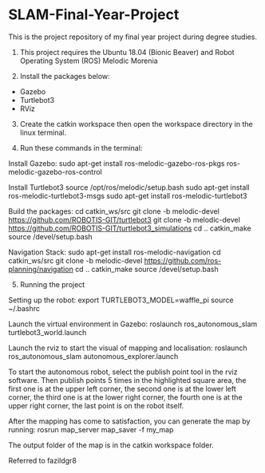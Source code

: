 # SLAM-Final-Year-Project
This is the project repository of my final year project during degree studies.

1. This project requires the Ubuntu 18.04 (Bionic Beaver) and Robot Operating System (ROS) Melodic Morenia

2. Install the packages below:
- Gazebo
- Turtlebot3
- RViz

3. Create the catkin workspace then open the workspace directory in the linux terminal.

4. Run these commands in the terminal: 

Install Gazebo:
sudo apt-get install ros-melodic-gazebo-ros-pkgs ros-melodic-gazebo-ros-control

Install Turtlebot3
source /opt/ros/melodic/setup.bash
sudo apt-get install ros-melodic-turtlebot3-msgs
sudo apt-get install ros-melodic-turtlebot3

Build the packages:
cd catkin_ws/src
git clone -b melodic-devel https://github.com/ROBOTIS-GIT/turtlebot3
git clone -b melodic-devel https://github.com/ROBOTIS-GIT/turtlebot3_simulations
cd ..
catkin_make
source /devel/setup.bash

Navigation Stack:
sudo apt-get install ros-melodic-navigation
cd catkin_ws/src
git clone -b melodic-devel https://github.com/ros-planning/navigation
cd ..
catkin_make
source /devel/setup.bash

5. Running the project

Setting up the robot:
export TURTLEBOT3_MODEL=waffle_pi
source ~/.bashrc

Launch the virtual environment in Gazebo:
roslaunch ros_autonomous_slam turtlebot3_world.launch

Launch the rviz to start the visual of mapping and localisation:
roslaunch ros_autonomous_slam autonomous_explorer.launch 

To start the autonomous robot, select the publish point tool in the rviz software.
Then publish points 5 times in the highlighted square area,
the first one is at the upper left corner,
the second one is at the lower left corner,
the third one is at the lower right corner,
the fourth one is at the upper right  corner,
the last point is on the robot itself.

After the mapping has come to satisfaction, you can generate the map by running:
rosrun map_server map_saver -f my_map

The output folder of the map is in the catkin workspace folder.

Referred to fazildgr8
